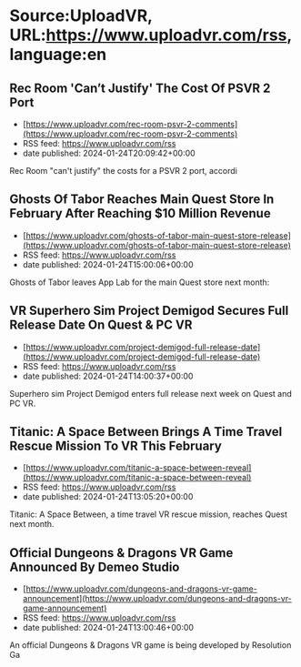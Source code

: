 # Source:UploadVR, URL:https://www.uploadvr.com/rss, language:en

## Rec Room &#x27;Can’t Justify&#x27; The Cost Of PSVR 2 Port
 - [https://www.uploadvr.com/rec-room-psvr-2-comments](https://www.uploadvr.com/rec-room-psvr-2-comments)
 - RSS feed: https://www.uploadvr.com/rss
 - date published: 2024-01-24T20:09:42+00:00

Rec Room &quot;can't justify&quot; the costs for a PSVR 2 port, accordi

## Ghosts Of Tabor Reaches Main Quest Store In February After Reaching $10 Million Revenue
 - [https://www.uploadvr.com/ghosts-of-tabor-main-quest-store-release](https://www.uploadvr.com/ghosts-of-tabor-main-quest-store-release)
 - RSS feed: https://www.uploadvr.com/rss
 - date published: 2024-01-24T15:00:06+00:00

Ghosts of Tabor leaves App Lab for the main Quest store next month:

## VR Superhero Sim Project Demigod Secures Full Release Date On Quest &amp; PC VR
 - [https://www.uploadvr.com/project-demigod-full-release-date](https://www.uploadvr.com/project-demigod-full-release-date)
 - RSS feed: https://www.uploadvr.com/rss
 - date published: 2024-01-24T14:00:37+00:00

Superhero sim Project Demigod enters full release next week on Quest and PC VR.

## Titanic: A Space Between Brings A Time Travel Rescue Mission To VR This February
 - [https://www.uploadvr.com/titanic-a-space-between-reveal](https://www.uploadvr.com/titanic-a-space-between-reveal)
 - RSS feed: https://www.uploadvr.com/rss
 - date published: 2024-01-24T13:05:20+00:00

Titanic: A Space Between, a time travel VR rescue mission, reaches Quest next month.

## Official Dungeons &amp; Dragons VR Game Announced By Demeo Studio
 - [https://www.uploadvr.com/dungeons-and-dragons-vr-game-announcement](https://www.uploadvr.com/dungeons-and-dragons-vr-game-announcement)
 - RSS feed: https://www.uploadvr.com/rss
 - date published: 2024-01-24T13:00:46+00:00

An official Dungeons &amp; Dragons VR game is being developed by Resolution Ga

